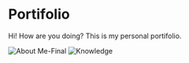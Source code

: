 # Portifolio
Hi! How are you doing? 
This is my personal portifolio.

![About Me-Final](https://user-images.githubusercontent.com/69632533/107123146-a6487f80-687a-11eb-9cdb-01a5def815df.jpg)
![Knowledge](https://user-images.githubusercontent.com/69632533/107122857-15bd6f80-6879-11eb-83c4-69fb212b48ce.jpg)
